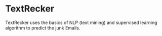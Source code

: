 # TextRecker
TextRecker uses the basics of NLP (text mining) and supervised learning algorithm to predict the junk Emails. 
